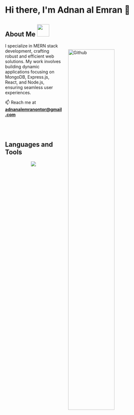  


# Hi there, I'm Adnan al Emran 👋

<h2> About Me  <img  src = "https://media2.giphy.com/media/ZGHpWzdOEkMKtwLqdc/giphy.gif?cid=ecf05e47a0n3gi1bfqntqmob8g9aid1oyj2wr3ds3mg700bl&rid=giphy.gif" width="40px" height="40px"></h2>
<img style="margin:20px;" width="55%" align="right" alt="Github" src="https://raw.githubusercontent.com/onimur/.github/master/.resources/git-header.svg" />
<p  width="45%"   >
I specialize in MERN stack development, crafting robust and efficient web solutions. My work involves building dynamic applications focusing on MongoDB, Express.js, React, and Node.js, ensuring seamless user experiences.
<br>

📫 Reach me at **adnanalemranontor@gmail.com**
</p>
<br/>  
<br>

## Languages and Tools</h2> 
<p align="center">
  <a href="#">
    <img src="https://skillicons.dev/icons?i=nextjs,react,mongodb,nodejs,express,firebase,redux,tailwind,materialui,css,html,github,js,php,java,c,ai" />
  </a>

</div>



 
